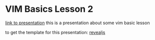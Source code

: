 # VIM Basics Lesson 2

[link to presentation](https://cclulu.github.io/vim-basics-lesson-4/)
this is a presentation about some vim basic lesson

to get the template for this presentation: [revealjs](https://github.com/hakimel/reveal.js/)
